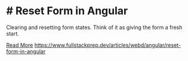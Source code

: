 # # Reset Form in Angular

Clearing and resetting form states. Think of it as giving the form a fresh start.

[Read More](https://www.fullstackprep.dev/articles/webd/angular/reset-form-in-angular) https://www.fullstackprep.dev/articles/webd/angular/reset-form-in-angular